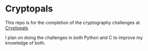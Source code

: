 # Cryptopals

This repo is for the completion of the cryptography challenges at [Cryptopals](http://cryptopals.com)

I plan on doing the challenges in both Python and C to improve my knowledge of both.
